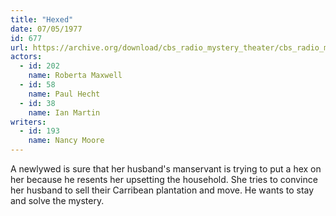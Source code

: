 ```yaml
---
title: "Hexed"
date: 07/05/1977
id: 677
url: https://archive.org/download/cbs_radio_mystery_theater/cbs_radio_mystery_theater-0651-0700.zip/cbs_radio_mystery_theater-0651-0700%2Fcbsrmt_0677_hexed.mp3
actors:  
  - id: 202
    name: Roberta Maxwell  
  - id: 58
    name: Paul Hecht  
  - id: 38
    name: Ian Martin
writers:  
  - id: 193
    name: Nancy Moore
---
```

A newlywed is sure that her husband's manservant is trying to put a hex on her because he resents her upsetting the household. She tries to convince her husband to sell their Carribean plantation and move. He wants to stay and solve the mystery.